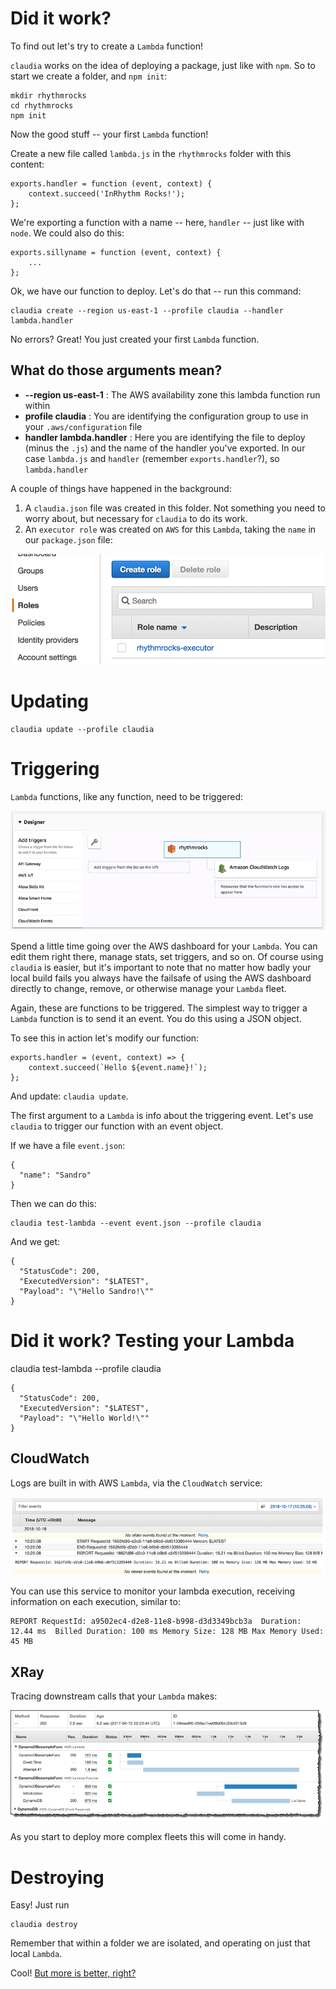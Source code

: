 # Did it work?

To find out let's try to create a `Lambda` function!

`claudia` works on the idea of deploying a package, just like with `npm`. So to start we create a folder, and `npm init`:

```
mkdir rhythmrocks
cd rhythmrocks
npm init
```

Now the good stuff -- your first `Lambda` function!

Create a new file called `lambda.js` in the `rhythmrocks` folder with this content:

```
exports.handler = function (event, context) {
	context.succeed('InRhythm Rocks!');
};
```

We're exporting a function with a name -- here, `handler` -- just like with `node`. We could also do this:

```
exports.sillyname = function (event, context) {
	...
};
```

Ok, we have our function to deploy. Let's do that -- run this command:

```
claudia create --region us-east-1 --profile claudia --handler lambda.handler
```

No errors? Great! You just created your first `Lambda` function. 

## What do those arguments mean?

- **--region us-east-1** : The AWS availability zone this lambda function run within
- **profile claudia** : You are identifying the configuration group to use in your `.aws/configuration` file
- **handler lambda.handler** : Here you are identifying the file to deploy (minus the `.js`) and the name of the handler you've exported. In our case `lambda.js` and `handler` (remember `exports.handler`?), so `lambda.handler`

A couple of things have happened in the background:

1. A `claudia.json` file was created in this folder. Not something you need to worry about, but necessary for `claudia` to do its work.
2. An `executor role` was created on `AWS` for this `Lambda`, taking the `name` in our `package.json` file:

![executor role](./images/dashboard_executor.png)

# Updating

```
claudia update --profile claudia
```

# Triggering

`Lambda` functions, like any function, need to be triggered:

![triggers](./images/triggering_functions.png)

Spend a little time going over the AWS dashboard for your `Lambda`. You can edit them right there, manage stats, set triggers, and so on. Of course using `claudia` is easier, but it's important to note that no matter how badly your local build fails you always have the failsafe of using the AWS dashboard directly to change, remove, or otherwise manage your `Lambda` fleet.

Again, these are functions to be triggered. The simplest way to trigger a `Lambda` function is to send it an event. You do this using a JSON object. 

To see this in action let's modify our function:

```
exports.handler = (event, context) => {
	context.succeed(`Hello ${event.name}!`);
};

```

And update: `claudia update`.

The first argument to a `Lambda` is info about the triggering event. Let's use `claudia` to trigger our function with an event object.

If we have a file `event.json`:

```
{
  "name": "Sandro"
}
```

Then we can do this:

```
claudia test-lambda --event event.json --profile claudia
```

And we get:

```
{
  "StatusCode": 200,
  "ExecutedVersion": "$LATEST",
  "Payload": "\"Hello Sandro!\""
}
```

# Did it work? Testing your Lambda

claudia test-lambda --profile claudia

```
{
  "StatusCode": 200,
  "ExecutedVersion": "$LATEST",
  "Payload": "\"Hello World!\""
}
```

## CloudWatch

Logs are built in with AWS `Lambda`, via the `CloudWatch` service:

![cloudwatch](./images/cloudwatch_logs.png)

You can use this service to monitor your lambda execution, receiving information on each execution, similar to:

```
REPORT RequestId: a9502ec4-d2e8-11e8-b998-d3d3349bcb3a	Duration: 12.44 ms	Billed Duration: 100 ms Memory Size: 128 MB	Max Memory Used: 45 MB	
```

## XRay

Tracing downstream calls that your `Lambda` makes:

![xray](./images/xray_trace.png)

As you start to deploy more complex fleets this will come in handy.

# Destroying

Easy! Just run

```
claudia destroy
```

Remember that within a folder we are isolated, and operating on just that local `Lambda`.

Cool! [But more is better, right?](./lambdas_calling_lambdas.md)
